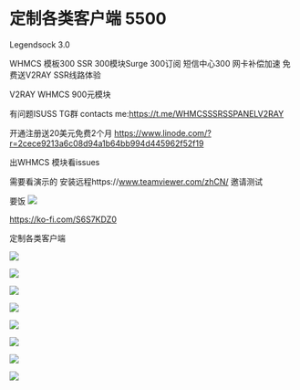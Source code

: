 # 定制各类客户端 5500 

Legendsock 3.0

WHMCS 模板300 SSR 300模块Surge 300订阅 短信中心300 网卡补偿加速
免费送V2RAY SSR线路体验


V2RAY WHMCS 900元模块


有问题ISUSS TG群
contacts me:https://t.me/WHMCSSSRSSPANELV2RAY



开通注册送20美元免费2个月	https://www.linode.com/?r=2cece9213a6c08d94a1b64bb994d445962f52f19

出WHMCS 模块看issues  

需要看演示的 安装远程https://www.teamviewer.com/zhCN/ 邀请测试


要饭 
![](https://user-images.githubusercontent.com/6214084/46395710-d23e1e00-c71f-11e8-8e60-0d11aa9c2e26.gif)

https://ko-fi.com/S6S7KDZ0

定制各类客户端

![](https://user-images.githubusercontent.com/6214084/44435046-bd2e8500-a5e0-11e8-9eec-a1e9176e6046.png)

![](https://user-images.githubusercontent.com/6214084/47946929-d42d1400-df4d-11e8-81a2-e7b62bdc7ac5.png)

![](https://user-images.githubusercontent.com/6214084/44435639-65dde400-a5e3-11e8-897b-68abee224a03.png)

![](https://user-images.githubusercontent.com/6214084/47946604-e193cf80-df48-11e8-8690-2dcaaf65032a.png)

![](https://user-images.githubusercontent.com/6214084/47907621-8e793880-dec6-11e8-9700-de23f88b3831.png)

![](https://user-images.githubusercontent.com/6214084/47711670-b7a08b80-dc70-11e8-823c-d618127e737b.png)

![](https://user-images.githubusercontent.com/6214084/47711127-6d6ada80-dc6f-11e8-8e71-a8057d304104.png)

![](https://user-images.githubusercontent.com/6214084/47711154-81aed780-dc6f-11e8-80af-0f31833ba4a5.png)



